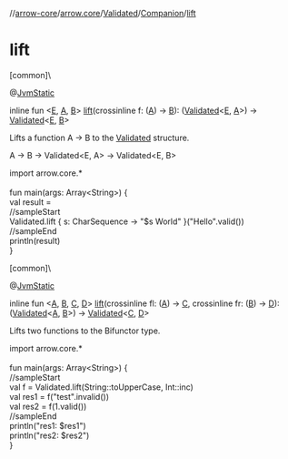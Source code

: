 //[arrow-core](../../../../index.md)/[arrow.core](../../index.md)/[Validated](../index.md)/[Companion](index.md)/[lift](lift.md)

# lift

[common]\

@[JvmStatic](https://kotlinlang.org/api/latest/jvm/stdlib/kotlin.jvm/-jvm-static/index.html)

inline fun &lt;[E](lift.md), [A](lift.md), [B](lift.md)&gt; [lift](lift.md)(crossinline f: ([A](lift.md)) -&gt; [B](lift.md)): ([Validated](../index.md)&lt;[E](lift.md), [A](lift.md)&gt;) -&gt; [Validated](../index.md)&lt;[E](lift.md), [B](lift.md)&gt;

Lifts a function A -&gt; B to the [Validated](../index.md) structure.

A -&gt; B -&gt; Validated&lt;E, A&gt; -&gt; Validated&lt;E, B&gt;

import arrow.core.*\
\
fun main(args: Array&lt;String&gt;) {\
  val result =\
  //sampleStart\
  Validated.lift { s: CharSequence -&gt; "$s World" }("Hello".valid())\
  //sampleEnd\
  println(result)\
}<!--- KNIT example-validated-15.kt -->

[common]\

@[JvmStatic](https://kotlinlang.org/api/latest/jvm/stdlib/kotlin.jvm/-jvm-static/index.html)

inline fun &lt;[A](lift.md), [B](lift.md), [C](lift.md), [D](lift.md)&gt; [lift](lift.md)(crossinline fl: ([A](lift.md)) -&gt; [C](lift.md), crossinline fr: ([B](lift.md)) -&gt; [D](lift.md)): ([Validated](../index.md)&lt;[A](lift.md), [B](lift.md)&gt;) -&gt; [Validated](../index.md)&lt;[C](lift.md), [D](lift.md)&gt;

Lifts two functions to the Bifunctor type.

import arrow.core.*\
\
fun main(args: Array&lt;String&gt;) {\
  //sampleStart\
  val f = Validated.lift(String::toUpperCase, Int::inc)\
  val res1 = f("test".invalid())\
  val res2 = f(1.valid())\
  //sampleEnd\
  println("res1: $res1")\
  println("res2: $res2")\
}<!--- KNIT example-validated-16.kt -->
